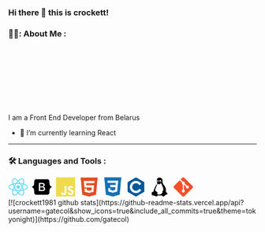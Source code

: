 ### Hi there 👋 this is crockett!

### 👨‍💻: About Me :
I am a Front End Developer from Belarus <svg img="https://commons.wikimedia.org/wiki/Category:Flag_of_Belarus_(white-red-white)#/media/File:Flag_of_Belarus_(1918,_1991%E2%80%931995).svg" width="30"> . Currently live in Poland🇵🇱

- 🌱 I’m currently learning React

---
  
### :hammer_and_wrench: Languages and Tools :
<div>
  <img src="https://github.com/devicons/devicon/blob/master/icons/react/react-original.svg" width="40" height="40">&nbsp;
  <img src="https://github.com/devicons/devicon/blob/master/icons/bootstrap/bootstrap-plain.svg" width="40" height="40">&nbsp;
  <img src="https://github.com/devicons/devicon/blob/master/icons/javascript/javascript-plain.svg" width="40" height="40">&nbsp;
  <img src="https://github.com/devicons/devicon/blob/master/icons/html5/html5-plain.svg" width="40" height="40">&nbsp;
  <img src="https://github.com/devicons/devicon/blob/master/icons/css3/css3-plain.svg" width="40" height="40">&nbsp;
  <img src="https://github.com/devicons/devicon/blob/master/icons/c/c-plain.svg" width="40" height="40">&nbsp;
  <img src="https://github.com/devicons/devicon/blob/master/icons/linux/linux-plain.svg" width="40" height="40">&nbsp;
  <img src="https://github.com/devicons/devicon/blob/master/icons/git/git-plain.svg" width="40" height="40">&nbsp;
</div>
[![crockett1981 github stats](https://github-readme-stats.vercel.app/api?username=gatecol&show_icons=true&include_all_commits=true&theme=tokyonight)](https://github.com/gatecol)
